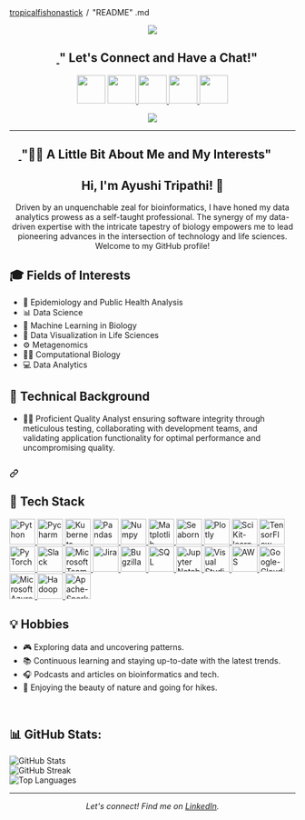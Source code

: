 <div data-view-component="true" class="Layout-main">
    <turbo-frame id="user-profile-frame" data-turbo-action="advance">
        <div class="position-relative" data-hpc>
            <div class="Box mt-4 ">
                <div class="Box-body p-4">
                    <div class="d-flex flex-justify-between"> 
                        <div class="text-mono text-small mb-3">
                            <a href="/tropicalfishonastick/ayushitripathi" class="no-underline Link--primary">tropicalfishonastick</a>
                            <span class="color-fg-muted d-inline-block" style="padding:0px 2px;">/</span>
                            "README"
                            <span class="color-fg-muted">.md</span>
                        </div>
                    </div>
                    <article class="markdown-body entry-content container-lg f5" itemprop="text">
                      <p align="center" dir="auto"> 
                         <a target="_blank" rel="noopener noreferrer nofollow" href="https://camo.githubusercontent.com/2d97fc6917462d31a885631ec887824db6974df46eccea2ae131ff3ece798a0a/68747470733a2f2f63617073756c652d72656e6465722e76657263656c2e6170702f6170693f747970653d776176696e6726636f6c6f723d6772616469656e7426746578743d48656c6c6f21266865696768743d3130302673656374696f6e3d686561646572"> 
                            <img src="https://camo.githubusercontent.com/2d97fc6917462d31a885631ec887824db6974df46eccea2ae131ff3ece798a0a/68747470733a2f2f63617073756c652d72656e6465722e76657263656c2e6170702f6170693f747970653d776176696e6726636f6c6f723d6772616469656e7426746578743d48656c6c6f21266865696768743d3130302673656374696f6e3d686561646572" data-canonical-src="https://capsule-render.vercel.app/api?type=waving&color=gradient&text=Hello!&height=100&section=header" style="max-width: 100%;">
                          </a>
                         </p>
                       <h1 align="center" dir="auto">
                        <a id="user-content---lets-connect-and-have-a-chat" class="anchor" aria-hidden="true" href="#--lets-connect-and-have-a-chat">
                          <svg class="octicon octicon-link" viewBox="0 0 16 16" version="1.1" width="16" height="16" aria-hidden="true">
                            <path d=""m7.775 3.275 1.25-1.25a3.5 3.5 0 1 1 4.95 4.95l-2.5 2.5a3.5 3.5 0 0 1-4.95 0 .751.751 0 0 1 .018-1.042.751.751 0 0 1 1.042-.018 1.998 1.998 0 0 0 2.83 0l2.5-2.5a2.002 2.002 0 0 0-2.83-2.83l-1.25 1.25a.751.751 0 0 1-1.042-.018.751.751 0 0 1-.018-1.042Zm-4.69 9.64a1.998 1.998 0 0 0 2.83 0l1.25-1.25a.751.751 0 0 1 1.042.018.751.751 0 0 1 .018 1.042l-1.25 1.25a3.5 3.5 0 1 1-4.95-4.95l2.5-2.5a3.5 3.5 0 0 1 4.95 0 .751.751 0 0 1-.018 1.042.751.751 0 0 1-1.042.018 1.998 1.998 0 0 0-2.83 0l-2.5 2.5a1.998 1.998 0 0 0 0 2.83Z"></path>
                           </svg>
                         </a>
                         " Let's Connect and Have a Chat!"
                      </h1>
<p align="center" dir="auto">
  <a href="https://www.linkedin.com/in/theayushitripathi06/" rel="nofollow">
    <img height="50" src="https://brandeps.com/icon-download/L/Linkedin-option-icon-vector-01.svg" style="max-width: 100%;"></a>

  <a href="https://www.instagram.com/iiu.shi/" rel="nofollow">
    <img height="50" src="https://brandeps.com/logo-download/I/Instagram-Icon-logo-vector-01.svg" style="max-width: 100%;">
  </a>

   <a href="https://www.reddit.com/user/tropicalfishonastick" rel="nofollow">
    <img height="50" src="https://brandeps.com/icon-download/R/Reddit-icon-vector-14.svg" style="max-width: 100%;">
  </a>
  <a href="https://twitter.com/home" rel="nofollow">
    <img height="50" src="https://logowik.com/content/uploads/images/twitter-x5265.logowik.com.webp" style="max-width: 100%;">
  </a>
  <a href="https://discord.com/channels/@me" rel="nofollow">
    <img height="50" src="https://brandeps.com/logo-download/D/Discord-logo-vector-01.svg" style="max-width: 100%;">
  </a>
</p>
<p align="center" dir="auto">
  <a target="_blank" rel="noopener norefferer nofollow" href="https://camo.githubusercontent.com/d62a4bc4d1293389e3d3181fb2f5c30c84b7a3be6c53cc82f3f9c0de559bef19/68747470733a2f2f692e67697068792e636f6d2f6d656469612f7132313747556e664b416d4a6c46636a42582f67697068792e77656270">
    <img src="https://camo.githubusercontent.com/d62a4bc4d1293389e3d3181fb2f5c30c84b7a3be6c53cc82f3f9c0de559bef19/68747470733a2f2f692e67697068792e636f6d2f6d656469612f7132313747556e664b416d4a6c46636a42582f67697068792e77656270" data-canonical-src="https://i.giphy.com/media/q217GUnfKAmJlFcjBX/giphy.webp" style="max-width: 100%;">
  </a>
     </a>
</p>
<hr> </hr>
                    <h2 dir="auto">
                    <a id="user-content---a-little-bit-about-me-and-my-interests" class="anchor" aria-hidden="true" href="#--a-little-bit-about-me-and-my-interests">
                    <svg class="octicon octicon-link" viewBox="0 0 16 16" versions="1.1' width="16" height="16" aria-hidden="true"></svg>
 <path d="m7.775 3.275 1.25-1.25a3.5 3.5 0 1 1 4.95 4.95l-2.5 2.5a3.5 3.5 0 0 1-4.95 0 .751.751 0 0 1 .018-1.042.751.751 0 0 1 1.042-.018 1.998 1.998 0 0 0 2.83 0l2.5-2.5a2.002 2.002 0 0 0-2.83-2.83l-1.25 1.25a.751.751 0 0 1-1.042-.018.751.751 0 0 1-.018-1.042Zm-4.69 9.64a1.998 1.998 0 0 0 2.83 0l1.25-1.25a.751.751 0 0 1 1.042.018.751.751 0 0 1 .018 1.042l-1.25 1.25a3.5 3.5 0 1 1-4.95-4.95l2.5-2.5a3.5 3.5 0 0 1 4.95 0 .751.751 0 0 1-.018 1.042.751.751 0 0 1-1.042.018 1.998 1.998 0 0 0-2.83 0l-2.5 2.5a1.998 1.998 0 0 0 0 2.83Z"></path>
                    </svg>
                    </a>
                    "👩‍💻&zwj; A Little Bit About Me and My Interests"
                    </h2>
                    <p align="center">
  
</p>

<h1 align="center">Hi, I'm Ayushi Tripathi! 👋</h1>
<p align="center">Driven by an unquenchable zeal for bioinformatics, I have honed my data analytics prowess as a self-taught professional. The synergy of my data-driven expertise with the intricate tapestry of biology empowers me to lead pioneering advances in the intersection of technology and life sciences. Welcome to my GitHub profile!</p>

<h2> 🎓 Fields of Interests</h2>
<ul>
  <li>🧬 Epidemiology and Public Health Analysis</li>
  <li>📊 Data Science</li>
  <li>🤖 Machine Learning in Biology</li>
  <li>🎨 Data Visualization in Life Sciences</li>
  <li>⚙ Metagenomics</li>
  <li>👩‍🔬 Computational Biology</li>
  <li>💻 Data Analytics</li>
</ul>

<h2> 🎯 Technical Background</h2>
<ul>
  <li>👷‍♂️ Proficient Quality Analyst ensuring software integrity through meticulous testing, collaborating with development teams, and validating application functionality for optimal performance and uncompromising quality.</li>
</ul>

<h2 dir="auto"> </h2>
 <a id="user-content---tech-stacks" class="anchor" aria-hidden="true" href="#--tech-stacks">
   <svg class="octicon octicon-link" viewBox="0 0 16 16" version="1.1" width="16" height="16" 
    aria-hidden="true">
     <path d="m7.775 3.275 1.25-1.25a3.5 3.5 0 1 1 4.95 4.95l-2.5 2.5a3.5 3.5 0 0 1-4.95 0 .751.751 0 0 1 .018-1.042.751.751 0 0 1 1.042-.018 1.998 1.998 0 0 0 2.83 0l2.5-2.5a2.002 2.002 0 0 0-2.83-2.83l-1.25 1.25a.751.751 0 0 1-1.042-.018.751.751 0 0 1-.018-1.042Zm-4.69 9.64a1.998 1.998 0 0 0 2.83 0l1.25-1.25a.751.751 0 0 1 1.042.018.751.751 0 0 1 .018 1.042l-1.25 1.25a3.5 3.5 0 1 1-4.95-4.95l2.5-2.5a3.5 3.5 0 0 1 4.95 0 .751.751 0 0 1-.018 1.042.751.751 0 0 1-1.042.018 1.998 1.998 0 0 0-2.83 0l-2.5 2.5a1.998 1.998 0 0 0 0 2.83Z"></path>
   </svg>
 </a>
<p align="left" dir="auto">
 <h2>  🚀 Tech Stack</h2>
<a target="_blank" rel="noopener noreferrer nofollow" href="https://freepngimg.com/thumb/python_logo/7-2-python-logo-free-download-png-thumb.png">
  <img src="https://freepngimg.com/thumb/python_logo/7-2-python-logo-free-download-png-thumb.png" alt="Python" width="45" height="45" style="max-width: 100%;">
</a>
<a target="_blank" rel="noopener noreferrer nofollow" href="https://brandeps.com/logo-download/P/Pycharm-logo-vector-01.svg">
  <img src="https://brandeps.com/logo-download/P/Pycharm-logo-vector-01.svg" alt="Pycharm" width="45" height="45" style="max-width: 100%;">
</a>
<a target="_blank" rel="noopener noreferrer nofollow" href="https://brandeps.com/logo-download/K/Kubernets-logo-vector-01.svg">
  <img src="https://brandeps.com/logo-download/K/Kubernets-logo-vector-01.svg" alt="Kubernets" width="45" height="45" style="max-width: 100%;">
</a>
<a target="_blank" rel="noopener noreferrer nofollow" href="https://upload.wikimedia.org/wikipedia/commons/thumb/2/22/Pandas_mark.svg/674px-Pandas_mark.svg.png?20200210000431">
  <img src="https://upload.wikimedia.org/wikipedia/commons/thumb/2/22/Pandas_mark.svg/674px-Pandas_mark.svg.png?20200210000431" alt="Pandas" width="45" height="45" style="max-width: 100%;">
</a>
    <a target="_blank" rel="noopener noreferrer nofollow" href="https://brandeps.com/logo-download/N/NumPy-logo-vector-01.svg">
  <img src="https://brandeps.com/logo-download/N/NumPy-logo-vector-01.svg" alt="Numpy" width="45" height="45" style="max-width: 100%;">
</a>
    <a target="_blank" rel="noopener noreferrer nofollow" href="https://upload.wikimedia.org/wikipedia/commons/thumb/8/84/Matplotlib_icon.svg/270px-Matplotlib_icon.svg.png?20150311090915">
  <img src="https://upload.wikimedia.org/wikipedia/commons/thumb/8/84/Matplotlib_icon.svg/270px-Matplotlib_icon.svg.png?20150311090915" alt="Matplotlib" width="45" height="45" style="max-width: 100%;">
</a>
<a target="_blank" rel="noopener noreferrer nofollow" href="https://seeklogo.com/images/S/seaborn-logo-244EB2DEC5-seeklogo.com.png">
  <img src="https://seeklogo.com/images/S/seaborn-logo-244EB2DEC5-seeklogo.com.png" alt="Seaborn" width="45" height="45" style="max-width: 100%;">
</a>
<a target="_blank" rel="noopener noreferrer nofollow" href="https://media.trustradius.com/vendor-logos/p8/e3/I5T79S67U1KV.JPEG">
  <img src="https://media.trustradius.com/vendor-logos/p8/e3/I5T79S67U1KV.JPEG" alt="Plotly" width="45" height="45" style="max-width: 100%;">
</a>
    <a target="_blank" rel="noopener noreferrer nofollow" href="https://vectorseek.com/wp-content/uploads/2023/02/Scikit-learn-Logo-Vector.jpg">
  <img src="https://vectorseek.com/wp-content/uploads/2023/02/Scikit-learn-Logo-Vector.jpg" alt="SciKit-learn" width="45" height="45" style="max-width: 100%;">
</a>
    <a target="_blank" rel="noopener noreferrer nofollow" href="https://brandeps.com/icon-download/T/Tensorflow-icon-vector-02.svg">
  <img src="https://brandeps.com/icon-download/T/Tensorflow-icon-vector-02.svg" alt="TensorFlow" width="45" height="45" style="max-width: 100%;">
</a>
    <a target="_blank" rel="noopener noreferrer nofollow" href="https://brandeps.com/icon-download/P/Pytorch-icon-vector-02.svg">
  <img src="https://brandeps.com/icon-download/P/Pytorch-icon-vector-02.svg" alt="PyTorch" width="45" height="45" style="max-width: 100%;">
</a>
    <a target="_blank" rel="noopener noreferrer nofollow" href="https://brandeps.com/icon-download/S/Slack-icon-vector-08.svg">
  <img src="https://brandeps.com/icon-download/S/Slack-icon-vector-08.svg" alt="Slack" width="45" height="45" style="max-width: 100%;">
</a>
    <a target="_blank" rel="noopener noreferrer nofollow" href="https://brandeps.com/logo-download/M/Microsoft-Teams-logo-vector-01.svg">
  <img src="https://brandeps.com/logo-download/M/Microsoft-Teams-logo-vector-01.svg" alt="Microsoft Teams" width="45" height="45" style="max-width: 100%;">
</a>
    <a target="_blank" rel="noopener noreferrer nofollow" href="https://brandeps.com/icon-download/J/Jira-icon-vector-04.svg">
  <img src="https://brandeps.com/icon-download/J/Jira-icon-vector-04.svg" alt="Jira" width="45" height="45" style="max-width: 100%;">
</a>
    <a target="_blank" rel="noopener noreferrer nofollow" href="https://www.svgrepo.com/show/331330/bugzilla.svg">
  <img src="https://www.svgrepo.com/show/331330/bugzilla.svg" alt="Bugzilla" width="45" height="45" style="max-width: 100%;">
</a>
    <a target="_blank" rel="noopener noreferrer nofollow" href="https://www.svgrepo.com/show/331760/sql-database-generic.svg">
  <img src="https://www.svgrepo.com/show/331760/sql-database-generic.svg" alt="SQL" width="45" height="45" style="max-width: 100%;">
</a>
    <a target="_blank" rel="noopener noreferrer nofollow" href="https://brandeps.com/icon-download/J/Jupyter-icon-vector-02.svg">
  <img src="https://brandeps.com/icon-download/J/Jupyter-icon-vector-02.svg" alt="Jupyter Notebook" width="45" height="45" style="max-width: 100%;">
</a>
    <a target="_blank" rel="noopener noreferrer nofollow" href="https://brandeps.com/icon-download/V/Visual-studio-code-icon-vector-02.svg">
  <img src="https://brandeps.com/icon-download/V/Visual-studio-code-icon-vector-02.svg" alt="Visual Studio Code" width="45" height="45" style="max-width: 100%;">
</a>
    <a target="_blank" rel="noopener noreferrer nofollow" href="https://static-00.iconduck.com/assets.00/aws-icon-2048x2048-ptyrjxdo.png">
  <img src="https://static-00.iconduck.com/assets.00/aws-icon-2048x2048-ptyrjxdo.png" alt="AWS" width="45" height="45" style="max-width: 100%;">
</a>
    <a target="_blank" rel="noopener noreferrer nofollow" href="https://brandeps.com/logo-download/G/Google-Cloud-logo-vector-01.svg">
  <img src="https://brandeps.com/logo-download/G/Google-Cloud-logo-vector-01.svg" alt="Google-Cloud" width="45" height="45" style="max-width: 100%;">
</a>
    <a target="_blank" rel="noopener noreferrer nofollow" href="https://brandeps.com/logo-download/M/Microsoft-Azure-logo-vector-02.svg">
  <img src="https://brandeps.com/logo-download/M/Microsoft-Azure-logo-vector-02.svg" alt="Microsoft Azure" width="45" height="45" style="max-width: 100%;">
</a>
    <a target="_blank" rel="noopener noreferrer nofollow" href="https://brandeps.com/logo-download/H/Hadoop-logo-vector-01.svg">
  <img src="https://brandeps.com/logo-download/H/Hadoop-logo-vector-01.svg" alt="Hadoop" width="45" height="45" style="max-width: 100%;">
</a>
    <a target="_blank" rel="noopener noreferrer nofollow" href="https://brandeps.com/logo-download/A/Apache-Spark-logo-vector-01.svg">
  <img src="https://brandeps.com/logo-download/A/Apache-Spark-logo-vector-01.svg" alt="Apache-Spark" width="45" height="45" style="max-width: 100%;">
</a>
    <!-- Add more tools and platforms logos here -->
<h2> 💡 Hobbies</h2>
<ul>
  <li>🎮 Exploring data and uncovering patterns.</li>
  <li>📚 Continuous learning and staying up-to-date with the latest trends.</li>
  <li>🎧 Podcasts and articles on bioinformatics and tech.</li>
  <li>🌱 Enjoying the beauty of nature and going for hikes.</li>
</ul>

<br /> <!-- Add a line break for spacing -->

<h2>📊 GitHub Stats:</h2>
<img src="https://github-readme-stats.vercel.app/api?username=tropicalfishonastick&theme=dark&hide_border=false&include_all_commits=false&count_private=false" alt="GitHub Stats" />
<br />
<img src="https://github-readme-streak-stats.herokuapp.com/?user=tropicalfishonastick&theme=dark&hide_border=false" alt="GitHub Streak" />
<br />
<img src="https://github-readme-stats.vercel.app/api/top-langs/?username=tropicalfishonastick&theme=dark&hide_border=false&include_all_commits=false&count_private=false&layout=compact" alt="Top Languages" />

<hr />
<p align="center">
  <em>Let's connect! Find me on <a href="https://www.linkedin.com/in/theayushitripathi06/">LinkedIn</a>.</em>
</p>
<!-- Add more sections or customize as needed -->
